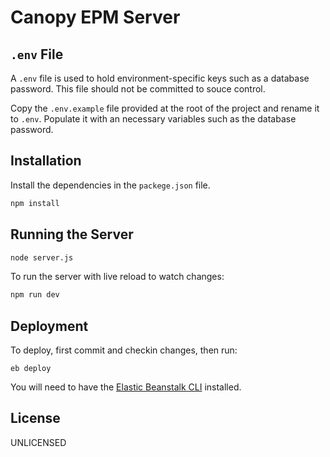 # Canopy EPM Server

## `.env` File

A `.env` file is used to hold environment-specific keys such as a database
password. This file should not be committed to souce control.

Copy the `.env.example` file provided at the root of the project and rename it
to `.env`. Populate it with an necessary variables such as the database
password.

## Installation

Install the dependencies in the `packege.json` file.

```bash
npm install
```

## Running the Server

```bash
node server.js
```

To run the server with live reload to watch changes:

```bash
npm run dev
```

## Deployment

To deploy, first commit and checkin changes, then run:

```
eb deploy
```

You will need to have the
[Elastic Beanstalk CLI](http://docs.aws.amazon.com/elasticbeanstalk/latest/dg/eb-cli3.html)
installed.

## License

UNLICENSED
